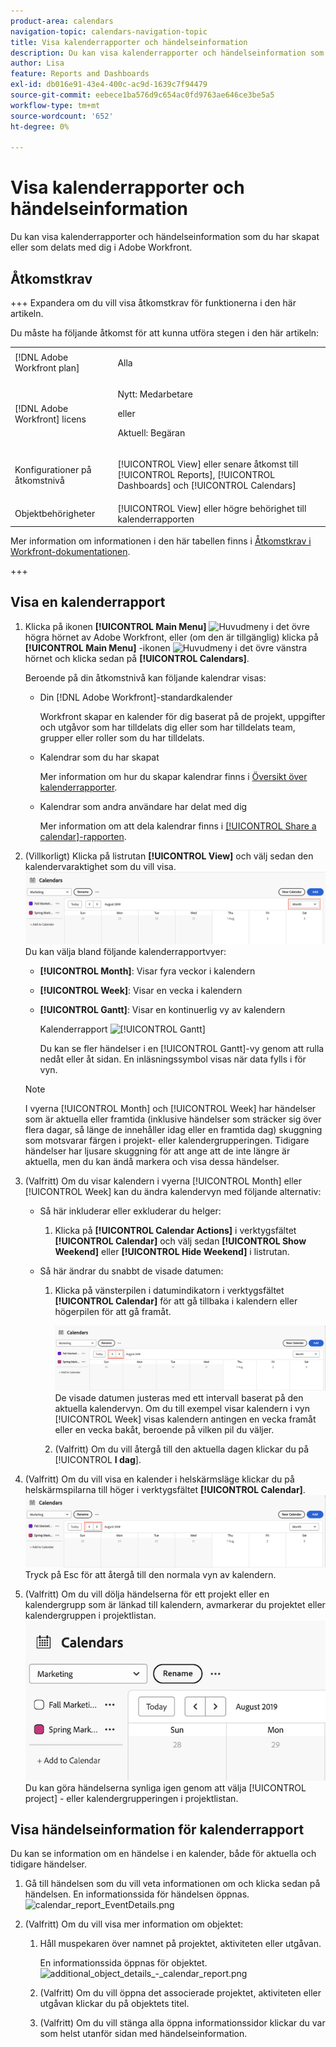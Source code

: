```yaml
---
product-area: calendars
navigation-topic: calendars-navigation-topic
title: Visa kalenderrapporter och händelseinformation
description: Du kan visa kalenderrapporter och händelseinformation som du har skapat eller som delats med dig i Adobe Workfront.
author: Lisa
feature: Reports and Dashboards
exl-id: db016e91-43e4-400c-ac9d-1639c7f94479
source-git-commit: eebece1ba576d9c654ac0fd9763ae646ce3be5a5
workflow-type: tm+mt
source-wordcount: '652'
ht-degree: 0%

---
```


# Visa kalenderrapporter och händelseinformation

Du kan visa kalenderrapporter och händelseinformation som du har skapat eller som delats med dig i Adobe Workfront.

## Åtkomstkrav

+++ Expandera om du vill visa åtkomstkrav för funktionerna i den här artikeln.

Du måste ha följande åtkomst för att kunna utföra stegen i den här artikeln:

<table style="table-layout:auto"> 
 <col> 
 </col> 
 <col> 
 </col> 
 <tbody> 
  <tr> 
   <td role="rowheader">[!DNL Adobe Workfront plan]</td> 
   <td> <p>Alla</p> </td> 
  </tr> 
  <tr> 
   <td role="rowheader">[!DNL Adobe Workfront] licens</td> 
   <td><p>Nytt: Medarbetare</p>
       <p>eller</p>
       <p>Aktuell: Begäran</p></td> 
  </tr> 
  <tr> 
   <td role="rowheader">Konfigurationer på åtkomstnivå</td> 
   <td> <p>[!UICONTROL View] eller senare åtkomst till [!UICONTROL Reports], [!UICONTROL Dashboards] och [!UICONTROL Calendars]</p></td> 
  </tr> 
  <tr> 
   <td role="rowheader">Objektbehörigheter</td> 
   <td>[!UICONTROL View] eller högre behörighet till kalenderrapporten</td> 
  </tr> 
 </tbody> 
</table>

Mer information om informationen i den här tabellen finns i [Åtkomstkrav i Workfront-dokumentationen](/help/quicksilver/administration-and-setup/add-users/access-levels-and-object-permissions/access-level-requirements-in-documentation.md).

+++

## Visa en kalenderrapport

<!--{{step1-to-calendars}}-->

1. Klicka på ikonen **[!UICONTROL Main Menu]** ![Huvudmeny](/help/_includes/assets/main-menu-icon.png) i det övre högra hörnet av Adobe Workfront, eller (om den är tillgänglig) klicka på **[!UICONTROL Main Menu]** -ikonen ![Huvudmeny](/help/_includes/assets/main-menu-icon-left-nav.png) i det övre vänstra hörnet och klicka sedan på **[!UICONTROL Calendars]**.

   Beroende på din åtkomstnivå kan följande kalendrar visas:

   * Din [!DNL Adobe Workfront]-standardkalender

     Workfront skapar en kalender för dig baserat på de projekt, uppgifter och utgåvor som har tilldelats dig eller som har tilldelats team, grupper eller roller som du har tilldelats.

   * Kalendrar som du har skapat

     Mer information om hur du skapar kalendrar finns i [Översikt över kalenderrapporter](../../../reports-and-dashboards/reports/calendars/calendar-reports-overview.md).

   * Kalendrar som andra användare har delat med dig

     Mer information om att dela kalendrar finns i [[!UICONTROL Share a calendar]-rapporten](../../../reports-and-dashboards/reports/calendars/share-a-calendar-report.md).

1. (Villkorligt) Klicka på listrutan **[!UICONTROL View]** och välj sedan den kalendervaraktighet som du vill visa.
   ![Kalenderns varaktighet](assets/view-menu-calendar-report-350x189.png)
Du kan välja bland följande kalenderrapportvyer:

   * **[!UICONTROL Month]**: Visar fyra veckor i kalendern
   * **[!UICONTROL Week]**: Visar en vecka i kalendern
   * **[!UICONTROL Gantt]**: Visar en kontinuerlig vy av kalendern

     Kalenderrapport ![[!UICONTROL Gantt]](assets/gantt-calendar-report.png)

     Du kan se fler händelser i en [!UICONTROL Gantt]-vy genom att rulla nedåt eller åt sidan. En inläsningssymbol visas när data fylls i för vyn.

   >[!NOTE]
   >
   >I vyerna [!UICONTROL Month] och [!UICONTROL Week] har händelser som är aktuella eller framtida (inklusive händelser som sträcker sig över flera dagar, så länge de innehåller idag eller en framtida dag) skuggning som motsvarar färgen i projekt- eller kalendergrupperingen. Tidigare händelser har ljusare skuggning för att ange att de inte längre är aktuella, men du kan ändå markera och visa dessa händelser.

1. (Valfritt) Om du visar kalendern i vyerna [!UICONTROL Month] eller [!UICONTROL Week] kan du ändra kalendervyn med följande alternativ:

   * Så här inkluderar eller exkluderar du helger:

      1. Klicka på **[!UICONTROL Calendar Actions]** i verktygsfältet **[!UICONTROL Calendar]** och välj sedan **[!UICONTROL Show Weekend]** eller **[!UICONTROL Hide Weekend]** i listrutan.

   * Så här ändrar du snabbt de visade datumen:

      1. Klicka på vänsterpilen i datumindikatorn i verktygsfältet **[!UICONTROL Calendar]** för att gå tillbaka i kalendern eller högerpilen för att gå framåt.

         ![Klicka på pilen för att ändra datumet](assets/click-arrows-to-change-dates-calendar-report.png)\
         De visade datumen justeras med ett intervall baserat på den aktuella kalendervyn. Om du till exempel visar kalendern i vyn [!UICONTROL Week] visas kalendern antingen en vecka framåt eller en vecka bakåt, beroende på vilken pil du väljer.

      1. (Valfritt) Om du vill återgå till den aktuella dagen klickar du på [!UICONTROL **I dag**].


1. (Valfritt) Om du vill visa en kalender i helskärmsläge klickar du på helskärmspilarna till höger i verktygsfältet **[!UICONTROL Calendar]**.
   ![Klicka på pilen för att ändra datumet](assets/click-arrows-to-change-dates-calendar-report.png)\
   Tryck på Esc för att återgå till den normala vyn av kalendern.

1. (Valfritt) Om du vill dölja händelserna för ett projekt eller en kalendergrupp som är länkad till kalendern, avmarkerar du projektet eller kalendergruppen i projektlistan.
   ![Dölj händelser](assets/hide-events-for-project-or-cal-grouping.png)
Du kan göra händelserna synliga igen genom att välja [!UICONTROL project] - eller kalendergrupperingen i projektlistan.

## Visa händelseinformation för kalenderrapport

Du kan se information om en händelse i en kalender, både för aktuella och tidigare händelser.

1. Gå till händelsen som du vill veta informationen om och klicka sedan på händelsen.
En informationssida för händelsen öppnas.
   ![calendar_report_EventDetails.png](assets/calendar-report-eventdetails-350x145.png)

1. (Valfritt) Om du vill visa mer information om objektet:

   1. Håll muspekaren över namnet på projektet, aktiviteten eller utgåvan.

      En informationssida öppnas för objektet.
      ![additional_object_details_-_calendar_report.png](assets/additional-object-details---calendar-report-350x131.png)

   1. (Valfritt) Om du vill öppna det associerade projektet, aktiviteten eller utgåvan klickar du på objektets titel.
   1. (Valfritt) Om du vill stänga alla öppna informationssidor klickar du var som helst utanför sidan med händelseinformation.
